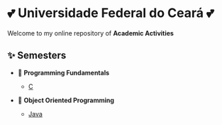 # 💕 Universidade Federal do Ceará 💕

Welcome to my online repository of **Academic Activities**

## ✨ Semesters

- 🌟 **Programming Fundamentals**
    + [C](https://github.com/Kaysatiro/UFC/tree/main/Fundamentos%20da%20Programa%C3%A7%C3%A3o/C)


- 🌟 **Object Oriented Programming**
    + [Java](https://github.com/Kaysatiro/UFC/tree/main/Programa%C3%A7%C3%A3o%20Orientada%20a%20Objetos/Java)

##